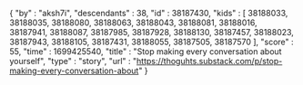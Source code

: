 {
  "by" : "aksh7i",
  "descendants" : 38,
  "id" : 38187430,
  "kids" : [ 38188033, 38188035, 38188080, 38188063, 38188043, 38188081, 38188016, 38187941, 38188087, 38187985, 38187928, 38188130, 38187457, 38188023, 38187943, 38188105, 38187431, 38188055, 38187505, 38187570 ],
  "score" : 55,
  "time" : 1699425540,
  "title" : "Stop making every conversation about yourself",
  "type" : "story",
  "url" : "https://thoguhts.substack.com/p/stop-making-every-conversation-about"
}
